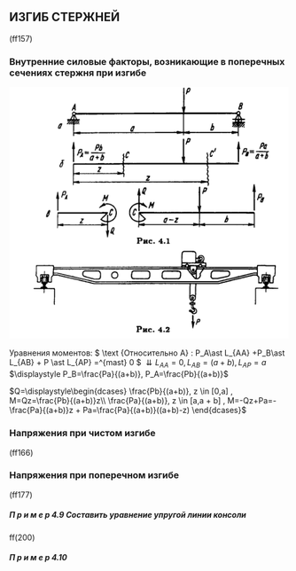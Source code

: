 ## ИЗГИБ СТЕРЖНЕЙ

(ff157)

### Внутренние силовые факторы, возникающие в поперечных сечениях стержня при изгибе

![65](../../img/fed/65.png)

Уравнения моментов:
$ \text {Oтносительно A} : P_A\ast L_{AA} +P_B\ast L_{AB} + P \ast L_{AP} =^{mast} 0 $
$\downdownarrows L_{AA}=0,  L_{AB}=(a+b), L_{AP}=a$
$\displaystyle P_B=\frac{Pa}{(a+b)}, P_A=\frac{Pb}{(a+b)}$



$Q=\displaystyle\begin{dcases}
\frac{Pb}{(a+b)}, z \in [0,a] , M=Qz=\frac{Pb}{(a+b)}z\\
\frac{Pa}{(a+b)}, z \in [a,a + b] , M=-Qz+Pa=-\frac{Pa}{(a+b)}z + Pa=\frac{Pa}{(a+b)}((a+b)-z)
\end{dcases}$














### Напряжения при чистом изгибе

(ff166)

### Напряжения при поперечном изгибе

(ff177)

##### П р и м е р 4.9 Составить уравнение упругой линии консоли

ff(200)

##### П р и м е р 4.10
